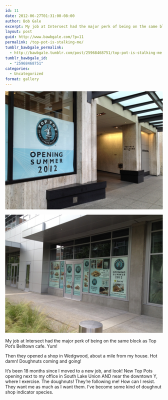```yaml
---
id: 11
date: 2012-06-27T01:31:00-08:00
author: Bob Gale
excerpt: My job at Intersect had the major perk of being on the same block as Top Pot’s Belltown cafe. Yum! Then they opened a shop in Wedgwood, about a mile from my house. Hot damn! Doughnuts coming and going!
layout: post
guid: http://www.bawbgale.com/?p=11
permalink: /top-pot-is-stalking-me/
tumblr_bawbgale_permalink:
  - http://bawbgale.tumblr.com/post/25968468751/top-pot-is-stalking-me
tumblr_bawbgale_id:
  - "25968468751"
categories:
  - Uncategorized
format: gallery
---
```

![Top Pot1](/images/2012/06/tumblr_m695l7IMfM1qdn9iao1_1280.jpg)

![Top Pot2](/images/2012/06/tumblr_m695l7IMfM1qdn9iao2_1280.jpg)

My job at Intersect had the major perk of being on the same block as Top Pot’s Belltown cafe. Yum!

Then they opened a shop in Wedgwood, about a mile from my house. Hot damn! Doughnuts coming and going!

It’s been 18 months since I moved to a new job, and look! New Top Pots opening next to my office in South Lake Union AND near the downtown Y, where I exercise. The doughnuts! They’re following me! How can I resist. They want me as much as I want them. I’ve become some kind of doughnut shop indicator species.